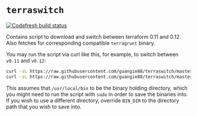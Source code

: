 # `terraswitch`

[![Codefresh build status]( https://g.codefresh.io/api/badges/pipeline/guangie88/guangie88%2Fterraswitch%2Fterraswitch?key=eyJhbGciOiJIUzI1NiJ9.NWM4MjcyMzg3Y2NkOTUzZTcxM2RiMjRl.cTJ8XB8rM4mRl2LmZBHaIVZ92MxdGgb7Mmib1jt8o4E&type=cf-1)]( https://g.codefresh.io/pipelines/terraswitch/builds?filter=trigger:build~Build;pipeline:5d2d21a5a1d4a99add2d614c~terraswitch)

Contains script to download and switch between terraform 0.11 and 0.12. Also
fetches for corresponding compatible `terragrunt` binary.

You may run the script via curl like this, for example, to switch between
`v0.11` and `v0.12`:

```bash
curl -sL https://raw.githubusercontent.com/guangie88/terraswitch/master/terraswitch | sudo bash /dev/stdin 0.11
curl -sL https://raw.githubusercontent.com/guangie88/terraswitch/master/terraswitch | sudo bash /dev/stdin 0.12
```

This assumes that `/usr/local/bin` to be the binary holding directory, which you
might need to run the script with `sudo` in order to save the binaries into. If
you wish to use a different directory, override `BIN_DIR` to the directory path
that you wish to save into.
